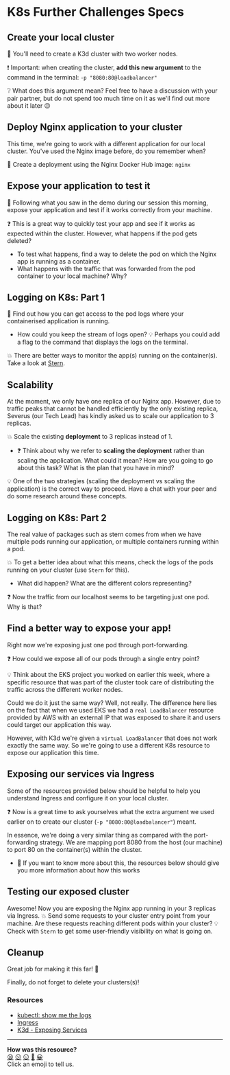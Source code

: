 # K8s Further Challenges Specs


## Create your local cluster
:rocket: You'll need to create a K3d cluster with two worker nodes.

:exclamation: Important: when creating the cluster, **add this new argument** to the command in the terminal: `-p "8080:80@loadbalancer"`

:grey_question: What does this argument mean? Feel free to have a discussion with your pair partner, but do not spend too much time on it as we'll find out more about it later :wink:


## Deploy Nginx application to your cluster
This time, we're going to work with a different application for our local cluster. You've used the Nginx image before, do you remember when?

:rocket: Create a deployment using the Nginx Docker Hub image: `nginx`


## Expose your application to test it
:rocket: Following what you saw in the demo during our session this morning, expose your application and test if it works correctly from your machine.

:question: This is a great way to quickly test your app and see if it works as expected within the cluster. 
However, what happens if the pod gets deleted?
- To test what happens, find a way to delete the pod on which the Nginx app is running as a container.
- What happens with the traffic that was forwarded from the pod container to your local machine? Why?


## Logging on K8s: Part 1
:rocket: Find out how you can get access to the pod logs where your containerised application is running.

- How could you keep the stream of logs open? :bulb: Perhaps you could add a flag to the command that displays the logs on the terminal.

:boom: There are better ways to monitor the app(s) running on the container(s). Take a look at [Stern](https://github.com/wercker/stern).


## Scalability
At the moment, we only have one replica of our Nginx app. However, due to traffic peaks that cannot be handled efficiently by the only existing replica, Severus (our Tech Lead) has kindly asked us to scale our application to 3 replicas.

:boom: Scale the existing **deployment** to 3 replicas instead of 1.

- :question: Think about why we refer to **scaling the deployment** rather than scaling the application. What could it mean? How are you going to go about this task? What is the plan that you have in mind?

:bulb: One of the two strategies (scaling the deployment vs scaling the application) is the correct way to proceed. Have a chat with your peer and do some research around these concepts.


## Logging on K8s: Part 2
The real value of packages such as stern comes from when we have multiple pods running our application, or multiple containers running within a pod.

:boom: To get a better idea about what this means, check the logs of the pods running on your cluster (use `Stern` for this).

- What did happen? What are the different colors representing?

:question: Now the traffic from our localhost seems to be targeting just one pod. Why is that?


## Find a better way to expose your app!
Right now we're exposing just one pod through port-forwarding.

:question: How could we expose all of our pods through a single entry point?

:bulb: Think about the EKS project you worked on earlier this week, where a specific resource that was part of the cluster took care of distributing the traffic across the different worker nodes.

Could we do it just the same way? Well, not really. The difference here lies on the fact that when we used EKS we had a `real LoadBalancer` resource provided by AWS with an external IP that was exposed to share it and users could target our application this way.

However, with K3d we're given a `virtual LoadBalancer` that does not work exactly the same way. So we're going to use a different K8s resource to expose our application this time.


## Exposing our services via Ingress
Some of the resources provided below should be helpful to help you understand Ingress and configure it on your local cluster.

:question: Now is a great time to ask yourselves what the extra argument we used earlier on to create our cluster (`-p "8080:80@loadbalancer"`) meant.

In essence, we're doing a very similar thing as compared with the port-forwarding strategy. We are mapping port 8080 from the host (our machine) to port 80 on the container(s) within the cluster.
- :flashlight: If you want to know more about this, the resources below should give you more information about how this works


## Testing our exposed cluster
Awesome! Now you are exposing the Nginx app running in your 3 replicas via Ingress.
:boom: Send some requests to your cluster entry point from your machine. Are these requests reaching different pods within your cluster? :bulb: Check with `Stern` to get some user-friendly visibility on what is going on.


## Cleanup
Great job for making it this far! :star2:

Finally, do not forget to delete your clusters(s)!

### Resources
- [kubectl: show me the logs](https://dev.to/lucassha/kubectl-show-me-the-logs-1ld)
- [Ingress](https://kubernetes.io/docs/concepts/services-networking/ingress/)
- [K3d - Exposing Services](https://k3d.io/usage/guides/exposing_services/)

<!-- BEGIN GENERATED SECTION DO NOT EDIT -->

---

**How was this resource?**  
[😫](https://airtable.com/shrUJ3t7KLMqVRFKR?prefill_Repository=devops-course&prefill_File=kubernetes/k8s-further-challenges-specs.md&prefill_Sentiment=😫) [😕](https://airtable.com/shrUJ3t7KLMqVRFKR?prefill_Repository=devops-course&prefill_File=kubernetes/k8s-further-challenges-specs.md&prefill_Sentiment=😕) [😐](https://airtable.com/shrUJ3t7KLMqVRFKR?prefill_Repository=devops-course&prefill_File=kubernetes/k8s-further-challenges-specs.md&prefill_Sentiment=😐) [🙂](https://airtable.com/shrUJ3t7KLMqVRFKR?prefill_Repository=devops-course&prefill_File=kubernetes/k8s-further-challenges-specs.md&prefill_Sentiment=🙂) [😀](https://airtable.com/shrUJ3t7KLMqVRFKR?prefill_Repository=devops-course&prefill_File=kubernetes/k8s-further-challenges-specs.md&prefill_Sentiment=😀)  
Click an emoji to tell us.

<!-- END GENERATED SECTION DO NOT EDIT -->
